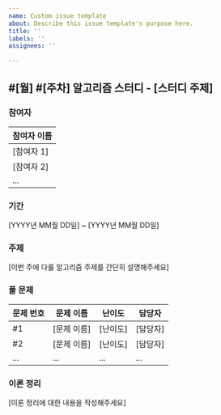 ```yaml
---
name: Custom issue template
about: Describe this issue template's purpose here.
title: ''
labels: ''
assignees: ''

---
```


##  #[월] #[주차]  알고리즘 스터디 - [스터디 주제]

### 참여자
| 참여자 이름 |
|------------|
| [참여자 1]  |
| [참여자 2]  |
| ...        |

### 기간
[YYYY년 MM월 DD일] ~ [YYYY년 MM월 DD일]

### 주제
[이번 주에 다룰 알고리즘 주제를 간단히 설명해주세요]

### 풀 문제
| 문제 번호 | 문제 이름 | 난이도 | 담당자|
|-----------|----------|--------|----------|
| #1        | [문제 이름] | [난이도] | [담당자] |
| #2        | [문제 이름] | [난이도] | [담당자] |
| ...       | ...      | ...    | ...      |

### 이론 정리
[이론 정리에 대한 내용을 작성해주세요]
